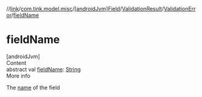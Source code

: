 //[link](../../../../index.md)/[com.tink.model.misc](../../../index.md)/[[androidJvm]Field](../../index.md)/[ValidationResult](../index.md)/[ValidationError](index.md)/[fieldName](field-name.md)



# fieldName  
[androidJvm]  
Content  
abstract val [fieldName](field-name.md): [String](https://kotlinlang.org/api/latest/jvm/stdlib/kotlin/-string/index.html)  
More info  


The [name](../../name.md) of the field

  



